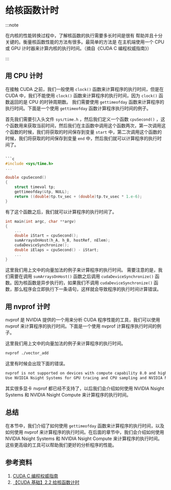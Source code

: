 # 给核函数计时

:::note

在内核的性能转换过程中，了解核函数的执行需要多长时间是很有
帮助并且十分关键的。衡量核函数性能的方法有很多。最简单的方法是
在主机端使用一个 CPU 或 GPU 计时器来计算内核的执行时间。（摘自《CUDA C 编程权威指南》）

:::

## 用 CPU 计时

在接触 CUDA 之前，我们一般使用 `clock()` 函数来计算程序的执行时间，但是在 CUDA 中，我们不能使用 `clock()` 函数来计算程序的执行时间，因为 `clock()` 函数返回的是 CPU 的时钟周期数。 我们需要使用 `gettimeofday` 函数来计算程序的执行时间。下面是一个使用 `gettimeofday` 函数计算程序执行时间的例子。

首先我们需要引入头文件 `sys/time.h` ，然后我们定义一个函数 `cpuSecond()` ，这个函数用来获取当前时间，然后我们在主函数中调用这个函数两次，第一次调用这个函数的时候，我们将获取的时间保存到变量 `start` 中，第二次调用这个函数的时候，我们将获取的时间保存到变量 `end` 中，然后我们就可以计算程序的执行时间了。

```c

```c
#include <sys/time.h>
...

double cpuSecond()
{
    struct timeval tp;
    gettimeofday(&tp, NULL);
    return ((double)tp.tv_sec + (double)tp.tv_usec * 1.e-6);
}
```

有了这个函数之后，我们就可以计算程序的执行时间了。

```c
int main(int argc, char **argv)
{
    ...
    double iStart = cpuSecond();
    sumArraysOnHost(h_A, h_B, hostRef, nElem);
    cudaDeviceSynchronize();
    double iElaps = cpuSecond() - iStart;
    ...
}
```

这里我们用上文中的向量加法的例子来计算程序的执行时间。 需要注意的是，我们需要在调用 `sumArraysOnHost()` 函数之后调用 `cudaDeviceSynchronize()` 函数。因为核函数是异步执行的，如果我们不调用 `cudaDeviceSynchronize()` 函数，那么程序会立即执行下一条语句，这样就会导致程序的执行时间计算错误。

## 用 nvprof 计时

nvprof 是 NVIDIA 提供的一个用来分析 CUDA 程序性能的工具，我们可以使用 nvprof 来计算程序的执行时间。下面是一个使用 nvprof 计算程序执行时间的例子。

这里我们用上文中的向量加法的例子来计算程序的执行时间。 

```bash
nvprof ./vector_add
```

这里有时候会出现下面的错误。

```bash
nvprof is not supported on devices with compute capability 8.0 and higher.
Use NVIDIA Nsight Systems for GPU tracing and CPU sampling and NVIDIA Nsight Compute for GPU profiling. Refer https://developer.nvidia.com/tools-overview for more details.
```

其实很多显卡 nvprof 都已经不支持了，以后我们会介绍如何使用 NVIDIA Nsight Systems 和 NVIDIA Nsight Compute 来计算程序的执行时间。

## 总结

在本节中，我们介绍了如何使用 `gettimeofday` 函数来计算程序的执行时间，以及如何使用 nvprof 来计算程序的执行时间。在后面的章节中，我们会介绍如何使用 NVIDIA Nsight Systems 和 NVIDIA Nsight Compute 来计算程序的执行时间。这些更高级的工具可以帮助我们更好的分析程序的性能。



## 参考资料

1. [CUDA C 编程权威指南](https://www.baidu.com/s?ie=utf-8&f=8&rsv_bp=1&rsv_idx=1&tn=baidu&wd=CUDA%20C%E7%BC%96%E7%A8%8B%E6%9D%83%E5%A8%81%E6%8C%87%E5%8D%97&fenlei=256&rsv_pq=0xfed4a61a000e3772&rsv_t=0d02lKS%2Blx%2BdvIVO447ej8nu1F1JZ2R2sUUEGNoSYLiNj3M8QV7s%2FscVGcDD&rqlang=en&rsv_enter=1&rsv_dl=tb&rsv_sug3=2&rsv_sug1=2&rsv_sug7=101&rsv_sug2=0&rsv_btype=i&prefixsug=%2526lt%253BUDA%2520%2526lt%253B%25E7%25BC%2596%25E7%25A8%258B%25E6%259D%2583%25E5%25A8%2581%25E6%258C%2587%25E5%258D%2597&rsp=9&inputT=4428&rsv_sug4=4428)
2. [【CUDA 基础】2.2 给核函数计时](https://face2ai.com/CUDA-F-2-2-%E6%A0%B8%E5%87%BD%E6%95%B0%E8%AE%A1%E6%97%B6/)



